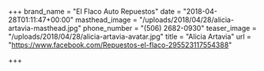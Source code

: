 +++
brand_name = "El Flaco Auto Repuestos"
date = "2018-04-28T01:11:47+00:00"
masthead_image = "/uploads/2018/04/28/alicia-artavia-masthead.jpg"
phone_number = "(506) 2682-0930"
teaser_image = "/uploads/2018/04/28/alicia-artavia-avatar.jpg"
title = "Alicia Artavia"
url = "https://www.facebook.com/Repuestos-el-flaco-295523117554388"

+++
